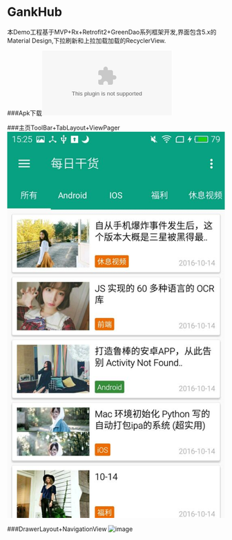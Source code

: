 # GankHub
本Demo工程基于MVP+Rx+Retrofit2+GreenDao系列框架开发,界面包含5.x的Material Design,下拉刷新和上拉加载加载的RecyclerView.

###Apk下载![file](https://github.com/pengliangAndroid/GankHub/blob/master/app/Gankhub_github-release-1.0.0-1-2016-09-22.apk)

###主页ToolBar+TabLayout+ViewPager  
![image](https://github.com/pengliangAndroid/GankHub/blob/master/image/image_1.jpg)  

###DrawerLayout+NavigationView
![image](https://github.com/pengliangAndroid/GankHub/blob/master/image/image_2.jpg)  
